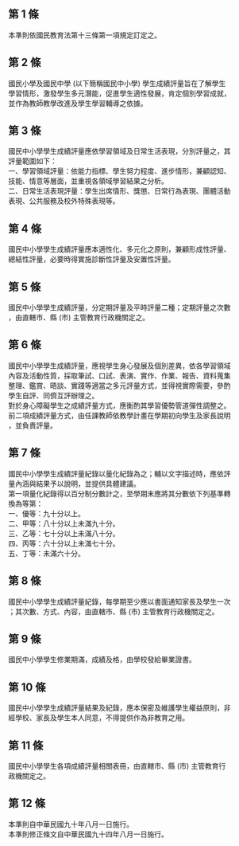 第 1 條
-------
本準則依國民教育法第十三條第一項規定訂定之。

第 2 條
-------
國民小學及國民中學 (以下簡稱國民中小學) 學生成績評量旨在了解學生  
學習情形，激發學生多元潛能，促進學生適性發展，肯定個別學習成就，  
並作為教師教學改進及學生學習輔導之依據。

第 3 條
-------
國民中小學學生成績評量應依學習領域及日常生活表現，分別評量之，其  
評量範圍如下：  
一、學習領域評量：依能力指標、學生努力程度、進步情形，兼顧認知、  
    技能、情意等層面，並重視各領域學習結果之分析。  
二、日常生活表現評量：學生出席情形、獎懲、日常行為表現、團體活動  
    表現、公共服務及校外特殊表現等。

第 4 條
-------
國民中小學學生成績評量應本適性化、多元化之原則，兼顧形成性評量、  
總結性評量，必要時得實施診斷性評量及安置性評量。

第 5 條
-------
國民中小學學生成績評量，分定期評量及平時評量二種；定期評量之次數  
，由直轄市、縣 (市) 主管教育行政機關定之。

第 6 條
-------
國民中小學學生成績評量，應視學生身心發展及個別差異，依各學習領域  
內容及活動性質，採取筆試、口試、表演、實作、作業、報告、資料蒐集  
整理、鑑賞、晤談、實踐等適當之多元評量方式，並得視實際需要，參酌  
學生自評、同儕互評辦理之。  
對於身心障礙學生之成績評量方式，應衡酌其學習優勢管道彈性調整之。  
前二項成績評量方式，由任課教師依教學計畫在學期初向學生及家長說明  
，並負責評量。

第 7 條
-------
國民中小學學生成績評量紀錄以量化紀錄為之；輔以文字描述時，應依評  
量內涵與結果予以說明，並提供具體建議。  
第一項量化紀錄得以百分制分數計之，至學期末應將其分數依下列基準轉  
換為等第：  
一、優等：九十分以上。  
二、甲等：八十分以上未滿九十分。  
三、乙等：七十分以上未滿八十分。  
四、丙等：六十分以上未滿七十分。  
五、丁等：未滿六十分。

第 8 條
-------
國民中小學學生成績評量紀錄，每學期至少應以書面通知家長及學生一次  
；其次數、方式、內容，由直轄市、縣 (市) 主管教育行政機關定之。

第 9 條
-------
國民中小學學生修業期滿，成績及格，由學校發給畢業證書。

第 10 條
--------
國民中小學學生成績評量結果及紀錄，應本保密及維護學生權益原則，非  
經學校、家長及學生本人同意，不得提供作為非教育之用。

第 11 條
--------
國民中小學學生各項成績評量相關表冊，由直轄市、縣 (市) 主管教育行  
政機關定之。　

第 12 條
--------
本準則自中華民國九十年八月一日施行。  
本準則修正條文自中華民國九十四年八月一日施行。

